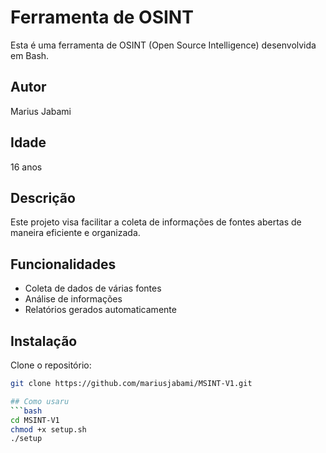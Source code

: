# Ferramenta de OSINT

Esta é uma ferramenta de OSINT (Open Source Intelligence) desenvolvida em Bash.

## Autor

Marius Jabami

## Idade

16 anos

## Descrição

Este projeto visa facilitar a coleta de informações de fontes abertas de maneira eficiente e organizada.

## Funcionalidades

- Coleta de dados de várias fontes
- Análise de informações
- Relatórios gerados automaticamente

## Instalação

Clone o repositório:

```bash
git clone https://github.com/mariusjabami/MSINT-V1.git

## Como usaru
```bash
cd MSINT-V1
chmod +x setup.sh
./setup
